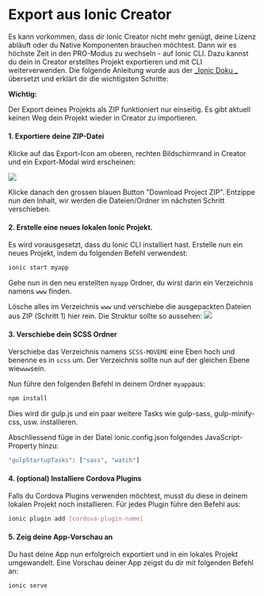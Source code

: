 # Export aus Ionic Creator

Es kann vorkommen, dass dir Ionic Creator nicht mehr genügt, deine Lizenz abläuft oder du Native Komponenten brauchen möchtest. Dann wir es höchste Zeit in den PRO-Modus zu wechseln - auf Ionic CLI. Dazu kannst du dein in Creator erstelltes Projekt exportieren und mit CLI weiterverwenden. Die folgende Anleitung wurde aus der [_Ionic Doku _](http://docs.usecreator.com/docs/zip-export-an-ionic-project) übersetzt und erklärt dir die wichtigsten Schritte:

**Wichtig:** 

Der Export deines Projekts als ZIP funktioniert nur einseitig. Es gibt aktuell keinen Weg dein Projekt wieder in Creator zu importieren.

#### 1. Exportiere deine ZIP-Datei

Klicke auf das Export-Icon am oberen, rechten Bildschirmrand in Creator und ein Export-Modal wird erscheinen:

![](https://files.readme.io/66d807c-Screen_Shot_2016-11-04_at_12.44.38_PM.png)

Klicke danach den grossen blauen Button "Download Project ZIP". Entzippe nun den Inhalt, wir werden die Dateien/Ordner im nächsten Schritt verschieben.

#### 2. Erstelle eine neues lokalen Ionic Projekt.

Es wird vorausgesetzt, dass du Ionic CLI installiert hast. Erstelle nun ein neues Projekt, indem du folgenden Befehl verwendest:

```bash
ionic start myapp
```

Gehe nun in den neu erstellten ```myapp``` Ordner, du wirst darin ein Verzeichnis namens ```www``` finden.

Lösche alles im Verzeichnis ```www``` und verschiebe die ausgepackten Dateien aus ZIP (Schritt 1) hier rein. Die Struktur sollte so aussehen:
![](https://files.readme.io/f169778-Screen_Shot_2016-11-04_at_12.58.15_PM.png)

#### 3. Verschiebe dein SCSS Ordner
Verschiebe das Verzeichnis namens ```SCSS-MOVEME``` eine Eben hoch und benenne es in ```scss``` um. Der Verzeichnis sollte nun auf der gleichen Ebene wie```www```sein.

Nun führe den folgenden Befehl in deinem Ordner ```myapp```aus:

```bash
npm install 
```
Dies wird dir gulp.js und ein paar weitere Tasks wie gulp-sass, gulp-minify-css, usw. installieren.

Abschliessend füge in der Datei ionic.config.json folgendes JavaScript-Property hinzu:
```bash
"gulpStartupTasks": ["sass", "watch"]
```


#### 4. (optional) Installiere Cordova Plugins
Falls du Cordova Plugins verwenden möchtest, musst du diese in deinem lokalen Projekt noch installieren. Für jedes Plugin führe den Befehl aus:
```bash
ionic plugin add [cordova-plugin-name]
```

#### 5. Zeig deine App-Vorschau an
Du hast deine App nun erfolgreich exportiert und in ein lokales Projekt umgewandelt. Eine Vorschau deiner App zeigst du dir mit folgenden Befehl an:
```bash
ionic serve
```










